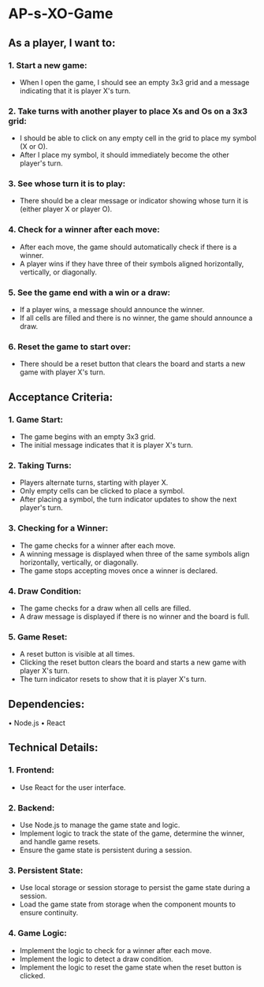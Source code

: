 # AP-s-XO-Game

## As a player, I want to:
### 1.	Start a new game:
* When I open the game, I should see an empty 3x3 grid and a message indicating that it is player X's turn.
### 2.	Take turns with another player to place Xs and Os on a 3x3 grid:
* I should be able to click on any empty cell in the grid to place my symbol (X or O).
* After I place my symbol, it should immediately become the other player's turn.
### 3.	See whose turn it is to play:
* There should be a clear message or indicator showing whose turn it is (either player X or player O).
### 4.	Check for a winner after each move:
* After each move, the game should automatically check if there is a winner.
* A player wins if they have three of their symbols aligned horizontally, vertically, or diagonally.
### 5.	See the game end with a win or a draw:
* If a player wins, a message should announce the winner.
* If all cells are filled and there is no winner, the game should announce a draw.
### 6.	Reset the game to start over:
* There should be a reset button that clears the board and starts a new game with player X's turn.

## Acceptance Criteria:
### 1.	Game Start:
* The game begins with an empty 3x3 grid.
* The initial message indicates that it is player X's turn.
### 2.	Taking Turns:
* Players alternate turns, starting with player X.
* Only empty cells can be clicked to place a symbol.
* After placing a symbol, the turn indicator updates to show the next player's turn.
### 3.	Checking for a Winner:
* The game checks for a winner after each move.
* A winning message is displayed when three of the same symbols align horizontally, vertically, or diagonally.
* The game stops accepting moves once a winner is declared.
### 4.	Draw Condition:
* The game checks for a draw when all cells are filled.
* A draw message is displayed if there is no winner and the board is full.
### 5.	Game Reset:
* A reset button is visible at all times.
* Clicking the reset button clears the board and starts a new game with player X's turn.
* The turn indicator resets to show that it is player X's turn.

## Dependencies:
•	Node.js
•	React

## Technical Details:
### 1.	Frontend:
* Use React for the user interface.
### 2.	Backend:
* Use Node.js to manage the game state and logic.
* Implement logic to track the state of the game, determine the winner, and handle game resets.
* Ensure the game state is persistent during a session.
### 3.	Persistent State:
* Use local storage or session storage to persist the game state during a session.
* Load the game state from storage when the component mounts to ensure continuity.
### 4.	Game Logic:
* Implement the logic to check for a winner after each move.
* Implement the logic to detect a draw condition.
* Implement the logic to reset the game state when the reset button is clicked.
